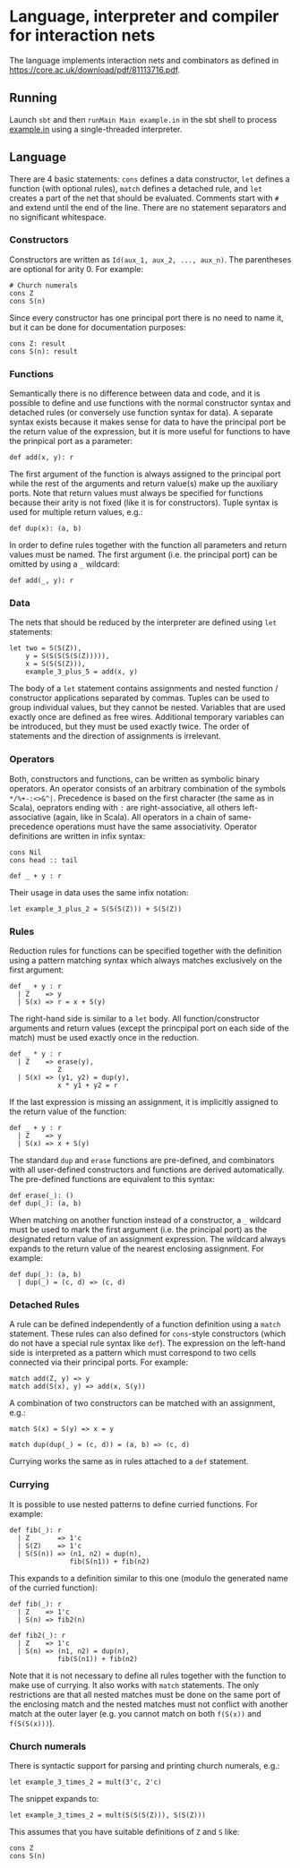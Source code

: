 # Language, interpreter and compiler for interaction nets

The language implements interaction nets and combinators as defined in https://core.ac.uk/download/pdf/81113716.pdf.

## Running

Launch `sbt` and then `runMain Main example.in` in the sbt shell to process [example.in](./example.in) using a single-threaded interpreter.

## Language

There are 4 basic statements: `cons` defines a data constructor, `let` defines a function (with optional rules), `match` defines a detached rule, and `let` creates a part of the net that should be evaluated. Comments start with `#` and extend until the end of the line. There are no statement separators and no significant whitespace.

### Constructors

Constructors are written as `Id(aux_1, aux_2, ..., aux_n)`. The parentheses are optional for arity 0. For example:

```
# Church numerals
cons Z
cons S(n)
```

Since every constructor has one principal port there is no need to name it, but it can be done for documentation purposes:

```
cons Z: result
cons S(n): result
```

### Functions

Semantically there is no difference between data and code, and it is possible to define and use functions with the normal constructor syntax and detached rules (or conversely use function syntax for data). A separate syntax exists because it makes sense for data to have the principal port be the return value of the expression, but it is more useful for functions to have the prinpical port as a parameter:

```
def add(x, y): r
```

The first argument of the function is always assigned to the principal port while the rest of the arguments and return value(s) make up the auxiliary ports. Note that return values must always be specified for functions because their arity is not fixed (like it is for constructors). Tuple syntax is used for multiple return values, e.g.:

```
def dup(x): (a, b)
```

In order to define rules together with the function all parameters and return values must be named. The first argument (i.e. the principal port) can be omitted by using a `_` wildcard:

```
def add(_, y): r
```

### Data

The nets that should be reduced by the interpreter are defined using `let` statements:

```
let two = S(S(Z)),
    y = S(S(S(S(S(Z))))),
    x = S(S(S(Z))),
    example_3_plus_5 = add(x, y)
```

The body of a `let` statement contains assignments and nested function / constructor applications separated by commas. Tuples can be used to group individual values, but they cannot be nested. Variables that are used exactly once are defined as free wires. Additional temporary variables can be introduced, but they must be used exactly twice. The order of statements and the direction of assignments is irrelevant.

### Operators

Both, constructors and functions, can be written as symbolic binary operators. An operator consists of an arbitrary combination of the symbols `*/%+-:<>&^|`. Precedence is based on the first character (the same as in Scala), oeprators ending with `:` are right-associative, all others left-associative (again, like in Scala). All operators in a chain of same-precedence operations must have the same associativity. Operator definitions are written in infix syntax:

```
cons Nil
cons head :: tail

def _ + y : r
```

Their usage in data uses the same infix notation:

```
let example_3_plus_2 = S(S(S(Z))) + S(S(Z))
```

### Rules

Reduction rules for functions can be specified together with the definition using a pattern matching syntax which always matches exclusively on the first argument:

```
def _ + y : r
  | Z    => y
  | S(x) => r = x + S(y)
```

The right-hand side is similar to a `let` body. All function/constructor arguments and return values (except the princpipal port on each side of the match) must be used exactly once in the reduction.

```
def _ * y : r
  | Z    => erase(y),
            Z
  | S(x) => (y1, y2) = dup(y),
            x * y1 + y2 = r
```

If the last expression is missing an assignment, it is implicitly assigned to the return value of the function:

```
def _ + y : r
  | Z    => y
  | S(x) => x + S(y)
```

The standard `dup` and `erase` functions are pre-defined, and combinators with all user-defined constructors and functions are derived automatically. The pre-defined functions are equivalent to this syntax:

```
def erase(_): ()
def dup(_): (a, b)
```

When matching on another function instead of a constructor, a `_` wildcard must be used to mark the first argument (i.e. the principal port) as the designated return value of an assignment expression. The wildcard always expands to the return value of the nearest enclosing assignment. For example: 

```
def dup(_): (a, b)
  | dup(_) = (c, d) => (c, d)
```

### Detached Rules

A rule can be defined independently of a function definition using a `match` statement. These rules can also defined for `cons`-style constructors (which do not have a special rule syntax like `def`). The expression on the left-hand side is interpreted as a pattern which must correspond to two cells connected via their principal ports. For example:

```
match add(Z, y) => y
match add(S(x), y) => add(x, S(y))
```

A combination of two constructors can be matched with an assignment, e.g.:

```
match S(x) = S(y) => x = y

match dup(dup(_) = (c, d)) = (a, b) => (c, d)
```

Currying works the same as in rules attached to a `def` statement.

### Currying

It is possible to use nested patterns to define curried functions. For example:

```
def fib(_): r
  | Z       => 1'c
  | S(Z)    => 1'c
  | S(S(n)) => (n1, n2) = dup(n),
               fib(S(n1)) + fib(n2)
```

This expands to a definition similar to this one (modulo the generated name of the curried function):

```
def fib(_): r
  | Z    => 1'c
  | S(n) => fib2(n)

def fib2(_): r
  | Z    => 1'c
  | S(n) => (n1, n2) = dup(n),
            fib(S(n1)) + fib(n2)
```

Note that it is not necessary to define all rules together with the function to make use of currying. It also works with `match` statements. The only restrictions are that all nested matches must be done on the same port of the enclosing match and the nested matches must not conflict with another match at the outer layer (e.g. you cannot match on both `f(S(x))` and `f(S(S(x)))`). 

### Church numerals

There is syntactic support for parsing and printing church numerals, e.g.:

```
let example_3_times_2 = mult(3'c, 2'c)
```

The snippet expands to:

```
let example_3_times_2 = mult(S(S(S(Z))), S(S(Z)))
```

This assumes that you have suitable definitions of `Z` and `S` like:

```
cons Z
cons S(n)
```
